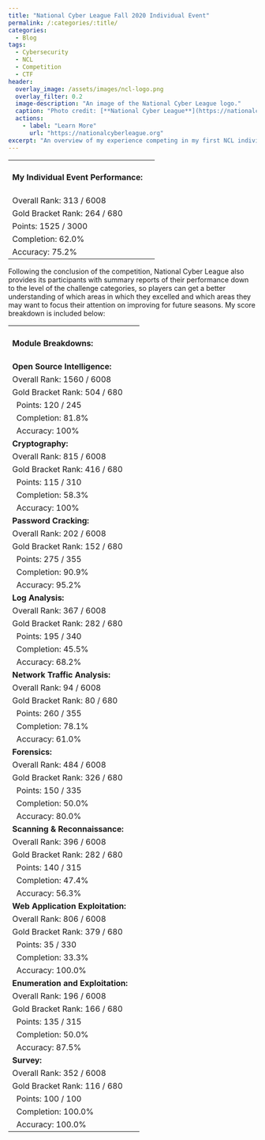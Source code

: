 ```yaml
---
title: "National Cyber League Fall 2020 Individual Event"
permalink: /:categories/:title/
categories:
  - Blog
tags:
  - Cybersecurity
  - NCL
  - Competition
  - CTF
header:
  overlay_image: /assets/images/ncl-logo.png
  overlay_filter: 0.2
  image-description: "An image of the National Cyber League logo."
  caption: "Photo credit: [**National Cyber League**](https://nationalcyberleague.org)"
  actions:
    - label: "Learn More"
      url: "https://nationalcyberleague.org"
excerpt: "An overview of my experience competing in my first NCL individual event!"
---
```


<table class="notice" style="border-collapse:collapse">
  <tbody>
    <tr>
      <td style="border:none">
        <h4> My Individual Event Performance: </h4>
      </td>
    </tr>
    <tr>
      <td style="border:none"> Overall Rank: 313 / 6008 </td>
      <td style="border:none">
        <span class="fa fa-star" style="color:orange"></span>
        <span class="fa fa-star" style="color:orange"></span>
        <span class="fa fa-star" style="color:orange"></span>
        <span class="fa fa-star" style="color:orange"></span>
        <span class="fa fa-star" style="color:orange"></span>
      </td>
    </tr>
    <tr>
      <td style="border:none"> Gold Bracket Rank: 264 / 680 </td>
      <td style="border:none">
        <span class="fa fa-star" style="color:orange"></span>
        <span class="fa fa-star" style="color:orange"></span>
        <span class="fa fa-star" style="color:orange"></span>
        <span class="fa fa-star"></span>
        <span class="fa fa-star"></span>
      </td>
    </tr>
    <tr>
      <td style="border:none"> Points: 1525 / 3000 </td>
      <td style="border:none">
        <span class="fa fa-star" style="color:orange"></span>
        <span class="fa fa-star" style="color:orange"></span>
        <span class="fa fa-star" style="color:orange"></span>
        <span class="fa fa-star"></span>
        <span class="fa fa-star"></span>
      </td>
    </tr>
    <tr>
      <td style="border:none"> Completion: 62.0% </td>
      <td style="border:none">
        <span class="fa fa-star" style="color:orange"></span>
        <span class="fa fa-star" style="color:orange"></span>
        <span class="fa fa-star" style="color:orange"></span>
        <span class="fa fa-star"></span>
        <span class="fa fa-star"></span>
      </td>
    </tr>
    <tr>
      <td style="border:none"> Accuracy: 75.2% </td>
      <td style="border:none">
        <span class="fa fa-star" style="color:orange"></span>
        <span class="fa fa-star" style="color:orange"></span>
        <span class="fa fa-star" style="color:orange"></span>
        <span class="fa fa-star" style="color:orange"></span>
        <span class="fa fa-star"></span>
      </td>
    </tr>
  </tbody>
</table>

Following the conclusion of the competition, National Cyber League also provides its participants with summary reports of their performance down to the level of the challenge categories, so players can get a better understanding of which areas in which they excelled and which areas they may want to focus their attention on improving for future seasons. My score breakdown is included below:

<table class="notice" style="border-collapse:collapse">
  <tbody>
    <tr>
      <td style="border:none">
        <h4> Module Breakdowns: </h4>
      </td>
    </tr>
    <!-- Open Source Intelligence section -->
    <tr>
      <td style="border:none">
        <strong> Open Source Intelligence: </strong>
      </td>
    </tr>
    <tr>
      <td style="border:none"> Overall Rank: 1560 / 6008 </td>
      <td style="border:none">
        <span class="fa fa-star" style="color:orange"></span>
        <span class="fa fa-star" style="color:orange"></span>
        <span class="fa fa-star" style="color:orange"></span>
        <span class="fa fa-star" style="color:orange"></span>
        <span class="fa fa-star"></span>
      </td>
    </tr>
    <tr>
      <td style="border:none"> Gold Bracket Rank: 504 / 680 </td>
      <td style="border:none">
        <span class="fa fa-star" style="color:orange"></span>
        <span class="fa fa-star"></span>
        <span class="fa fa-star"></span>
        <span class="fa fa-star"></span>
        <span class="fa fa-star"></span>
      </td>
    </tr>
    <tr>
      <td style="border:none"> &nbsp; Points: 120 / 245 </td>
      <td style="border:none">
        <span class="fa fa-star" style="color:orange"></span>
        <span class="fa fa-star" style="color:orange"></span>
        <span class="fa fa-star"></span>
        <span class="fa fa-star"></span>
        <span class="fa fa-star"></span>
      </td>
    </tr>
    <tr>
      <td style="border:none"> &nbsp; Completion: 81.8% </td>
      <td style="border:none">
        <span class="fa fa-star" style="color:orange"></span>
        <span class="fa fa-star" style="color:orange"></span>
        <span class="fa fa-star" style="color:orange"></span>
        <span class="fa fa-star" style="color:orange"></span>
        <span class="fa fa-star"></span>
      </td>
    </tr>
    <tr>
      <td style="border:none"> &nbsp; Accuracy: 100% </td>
      <td style="border:none">
        <span class="fa fa-star" style="color:orange"></span>
        <span class="fa fa-star" style="color:orange"></span>
        <span class="fa fa-star" style="color:orange"></span>
        <span class="fa fa-star" style="color:orange"></span>
        <span class="fa fa-star" style="color:orange"></span>
      </td>
    </tr>
    <!-- Cryptography section -->
    <tr>
      <td style="border:none">
        <strong> Cryptography: </strong>
      </td>
    </tr>
    <tr>
      <td style="border:none"> Overall Rank: 815 / 6008 </td>
      <td style="border:none">
        <span class="fa fa-star" style="color:orange"></span>
        <span class="fa fa-star" style="color:orange"></span>
        <span class="fa fa-star" style="color:orange"></span>
        <span class="fa fa-star" style="color:orange"></span>
        <span class="fa fa-star"></span>
      </td>
    </tr>
    <tr>
      <td style="border:none"> Gold Bracket Rank: 416 / 680 </td>
      <td style="border:none">
        <span class="fa fa-star" style="color:orange"></span>
        <span class="fa fa-star" style="color:orange"></span>
        <span class="fa fa-star"></span>
        <span class="fa fa-star"></span>
        <span class="fa fa-star"></span>
      </td>
    </tr>
    <tr>
      <td style="border:none"> &nbsp; Points: 115 / 310 </td>
      <td style="border:none">
        <span class="fa fa-star" style="color:orange"></span>
        <span class="fa fa-star" style="color:orange"></span>
        <span class="fa fa-star" ></span>
        <span class="fa fa-star"></span>
        <span class="fa fa-star"></span>
      </td>
    </tr>
    <tr>
      <td style="border:none"> &nbsp; Completion: 58.3% </td>
      <td style="border:none">
        <span class="fa fa-star" style="color:orange"></span>
        <span class="fa fa-star" style="color:orange"></span>
        <span class="fa fa-star" style="color:orange"></span>
        <span class="fa fa-star"></span>
        <span class="fa fa-star"></span>
      </td>
    </tr>
    <tr>
      <td style="border:none"> &nbsp; Accuracy: 100% </td>
      <td style="border:none">
        <span class="fa fa-star" style="color:orange"></span>
        <span class="fa fa-star" style="color:orange"></span>
        <span class="fa fa-star" style="color:orange"></span>
        <span class="fa fa-star" style="color:orange"></span>
        <span class="fa fa-star" style="color:orange"></span>
      </td>
    </tr>
    <!-- Password Cracking section -->
    <tr>
      <td style="border:none">
        <strong> Password Cracking: </strong>
      </td>
    </tr>
    <tr>
      <td style="border:none"> Overall Rank: 202 / 6008 </td>
      <td style="border:none">
        <span class="fa fa-star" style="color:orange"></span>
        <span class="fa fa-star" style="color:orange"></span>
        <span class="fa fa-star" style="color:orange"></span>
        <span class="fa fa-star" style="color:orange"></span>
        <span class="fa fa-star" style="color:orange"></span>
      </td>
    </tr>
    <tr>
      <td style="border:none"> Gold Bracket Rank: 152 / 680 </td>
      <td style="border:none">
        <span class="fa fa-star" style="color:orange"></span>
        <span class="fa fa-star" style="color:orange"></span>
        <span class="fa fa-star" style="color:orange"></span>
        <span class="fa fa-star" style="color:orange"></span>
        <span class="fa fa-star"></span>
      </td>
    </tr>
    <tr>
      <td style="border:none"> &nbsp; Points: 275 / 355 </td>
      <td style="border:none">
        <span class="fa fa-star" style="color:orange"></span>
        <span class="fa fa-star" style="color:orange"></span>
        <span class="fa fa-star" style="color:orange"></span>
        <span class="fa fa-star" style="color:orange"></span>
        <span class="fa fa-star"></span>
      </td>
    </tr>
    <tr>
      <td style="border:none"> &nbsp; Completion: 90.9% </td>
      <td style="border:none">
        <span class="fa fa-star" style="color:orange"></span>
        <span class="fa fa-star" style="color:orange"></span>
        <span class="fa fa-star" style="color:orange"></span>
        <span class="fa fa-star" style="color:orange"></span>
        <span class="fa fa-star" style="color:orange"></span>
      </td>
    </tr>
    <tr>
      <td style="border:none"> &nbsp; Accuracy: 95.2% </td>
      <td style="border:none">
        <span class="fa fa-star" style="color:orange"></span>
        <span class="fa fa-star" style="color:orange"></span>
        <span class="fa fa-star" style="color:orange"></span>
        <span class="fa fa-star" style="color:orange"></span>
        <span class="fa fa-star" style="color:orange"></span>
      </td>
    </tr>
    <!-- Log Analysis section -->
    <tr>
      <td style="border:none">
        <strong> Log Analysis: </strong>
      </td>
    </tr>
    <tr>
      <td style="border:none"> Overall Rank: 367 / 6008 </td>
      <td style="border:none">
        <span class="fa fa-star" style="color:orange"></span>
        <span class="fa fa-star" style="color:orange"></span>
        <span class="fa fa-star" style="color:orange"></span>
        <span class="fa fa-star" style="color:orange"></span>
        <span class="fa fa-star" style="color:orange"></span>
      </td>
    </tr>
    <tr>
      <td style="border:none"> Gold Bracket Rank: 282 / 680 </td>
      <td style="border:none">
        <span class="fa fa-star" style="color:orange"></span>
        <span class="fa fa-star" style="color:orange"></span>
        <span class="fa fa-star" style="color:orange"></span>
        <span class="fa fa-star"></span>
        <span class="fa fa-star"></span>
      </td>
    </tr>
    <tr>
      <td style="border:none"> &nbsp; Points: 195 / 340 </td>
      <td style="border:none">
        <span class="fa fa-star" style="color:orange"></span>
        <span class="fa fa-star" style="color:orange"></span>
        <span class="fa fa-star" style="color:orange"></span>
        <span class="fa fa-star"></span>
        <span class="fa fa-star"></span>
      </td>
    </tr>
    <tr>
      <td style="border:none"> &nbsp; Completion: 45.5% </td>
      <td style="border:none">
        <span class="fa fa-star" style="color:orange"></span>
        <span class="fa fa-star" style="color:orange"></span>
        <span class="fa fa-star"></span>
        <span class="fa fa-star"></span>
        <span class="fa fa-star"></span>
      </td>
    </tr>
    <tr>
      <td style="border:none"> &nbsp; Accuracy: 68.2% </td>
      <td style="border:none">
        <span class="fa fa-star" style="color:orange"></span>
        <span class="fa fa-star" style="color:orange"></span>
        <span class="fa fa-star" style="color:orange"></span>
        <span class="fa fa-star"></span>
        <span class="fa fa-star"></span>
      </td>
    </tr>
    <!-- Network Traffic Analysis section -->
    <tr>
      <td style="border:none">
        <strong> Network Traffic Analysis: </strong>
      </td>
    </tr>
    <tr>
      <td style="border:none"> Overall Rank: 94 / 6008 </td>
      <td style="border:none">
        <span class="fa fa-star" style="color:orange"></span>
        <span class="fa fa-star" style="color:orange"></span>
        <span class="fa fa-star" style="color:orange"></span>
        <span class="fa fa-star" style="color:orange"></span>
        <span class="fa fa-star" style="color:orange"></span>
      </td>
    </tr>
    <tr>
      <td style="border:none"> Gold Bracket Rank: 80 / 680 </td>
      <td style="border:none">
        <span class="fa fa-star" style="color:orange"></span>
        <span class="fa fa-star" style="color:orange"></span>
        <span class="fa fa-star" style="color:orange"></span>
        <span class="fa fa-star" style="color:orange"></span>
        <span class="fa fa-star"></span>
      </td>
    </tr>
    <tr>
      <td style="border:none"> &nbsp; Points: 260 / 355 </td>
      <td style="border:none">
        <span class="fa fa-star" style="color:orange"></span>
        <span class="fa fa-star" style="color:orange"></span>
        <span class="fa fa-star" style="color:orange"></span>
        <span class="fa fa-star" style="color:orange"></span>
        <span class="fa fa-star"></span>
      </td>
    </tr>
    <tr>
      <td style="border:none"> &nbsp; Completion: 78.1% </td>
      <td style="border:none">
        <span class="fa fa-star" style="color:orange"></span>
        <span class="fa fa-star" style="color:orange"></span>
        <span class="fa fa-star" style="color:orange"></span>
        <span class="fa fa-star" style="color:orange"></span>
        <span class="fa fa-star"></span>
      </td>
    </tr>
    <tr>
      <td style="border:none"> &nbsp; Accuracy: 61.0% </td>
      <td style="border:none">
        <span class="fa fa-star" style="color:orange"></span>
        <span class="fa fa-star" style="color:orange"></span>
        <span class="fa fa-star" style="color:orange"></span>
        <span class="fa fa-star"></span>
        <span class="fa fa-star"></span>
      </td>
    </tr>
    <!-- Forensics section -->
    <tr>
      <td style="border:none">
        <strong> Forensics: </strong>
      </td>
    </tr>
    <tr>
      <td style="border:none"> Overall Rank: 484 / 6008 </td>
      <td style="border:none">
        <span class="fa fa-star" style="color:orange"></span>
        <span class="fa fa-star" style="color:orange"></span>
        <span class="fa fa-star" style="color:orange"></span>
        <span class="fa fa-star" style="color:orange"></span>
        <span class="fa fa-star" style="color:orange"></span>
      </td>
    </tr>
    <tr>
      <td style="border:none"> Gold Bracket Rank: 326 / 680 </td>
      <td style="border:none">
        <span class="fa fa-star" style="color:orange"></span>
        <span class="fa fa-star" style="color:orange"></span>
        <span class="fa fa-star" style="color:orange"></span>
        <span class="fa fa-star"></span>
        <span class="fa fa-star"></span>
      </td>
    </tr>
    <tr>
      <td style="border:none"> &nbsp; Points: 150 / 335 </td>
      <td style="border:none">
        <span class="fa fa-star" style="color:orange"></span>
        <span class="fa fa-star" style="color:orange"></span>
        <span class="fa fa-star"></span>
        <span class="fa fa-star"></span>
        <span class="fa fa-star"></span>
      </td>
    </tr>
    <tr>
      <td style="border:none"> &nbsp; Completion: 50.0% </td>
      <td style="border:none">
        <span class="fa fa-star" style="color:orange"></span>
        <span class="fa fa-star" style="color:orange"></span>
        <span class="fa fa-star" style="color:orange"></span>
        <span class="fa fa-star"></span>
        <span class="fa fa-star"></span>
      </td>
    </tr>
    <tr>
      <td style="border:none"> &nbsp; Accuracy: 80.0% </td>
      <td style="border:none">
        <span class="fa fa-star" style="color:orange"></span>
        <span class="fa fa-star" style="color:orange"></span>
        <span class="fa fa-star" style="color:orange"></span>
        <span class="fa fa-star" style="color:orange"></span>
        <span class="fa fa-star"></span>
      </td>
    </tr>
    <!-- Scanning & Reconnaissance section -->
    <tr>
      <td style="border:none">
        <strong> Scanning & Reconnaissance: </strong>
      </td>
    </tr>
    <tr>
      <td style="border:none"> Overall Rank: 396 / 6008 </td>
      <td style="border:none">
        <span class="fa fa-star" style="color:orange"></span>
        <span class="fa fa-star" style="color:orange"></span>
        <span class="fa fa-star" style="color:orange"></span>
        <span class="fa fa-star" style="color:orange"></span>
        <span class="fa fa-star" style="color:orange"></span>
      </td>
    </tr>
    <tr>
      <td style="border:none"> Gold Bracket Rank: 282 / 680 </td>
      <td style="border:none">
        <span class="fa fa-star" style="color:orange"></span>
        <span class="fa fa-star" style="color:orange"></span>
        <span class="fa fa-star" style="color:orange"></span>
        <span class="fa fa-star"></span>
        <span class="fa fa-star"></span>
      </td>
    </tr>
    <tr>
      <td style="border:none"> &nbsp; Points: 140 / 315 </td>
      <td style="border:none">
        <span class="fa fa-star" style="color:orange"></span>
        <span class="fa fa-star" style="color:orange"></span>
        <span class="fa fa-star"></span>
        <span class="fa fa-star"></span>
        <span class="fa fa-star"></span>
      </td>
    </tr>
    <tr>
      <td style="border:none"> &nbsp; Completion: 47.4% </td>
      <td style="border:none">
        <span class="fa fa-star" style="color:orange"></span>
        <span class="fa fa-star" style="color:orange"></span>
        <span class="fa fa-star"></span>
        <span class="fa fa-star"></span>
        <span class="fa fa-star"></span>
      </td>
    </tr>
    <tr>
      <td style="border:none"> &nbsp; Accuracy: 56.3% </td>
      <td style="border:none">
        <span class="fa fa-star" style="color:orange"></span>
        <span class="fa fa-star" style="color:orange"></span>
        <span class="fa fa-star" style="color:orange"></span>
        <span class="fa fa-star"></span>
        <span class="fa fa-star"></span>
      </td>
    </tr>
    <!-- Web Application Exploitation section -->
    <tr>
      <td style="border:none">
        <strong> Web Application Exploitation: </strong>
      </td>
    </tr>
    <tr>
      <td style="border:none"> Overall Rank: 806 / 6008 </td>
      <td style="border:none">
        <span class="fa fa-star" style="color:orange"></span>
        <span class="fa fa-star" style="color:orange"></span>
        <span class="fa fa-star" style="color:orange"></span>
        <span class="fa fa-star" style="color:orange"></span>
        <span class="fa fa-star"></span>
      </td>
    </tr>
    <tr>
      <td style="border:none"> Gold Bracket Rank: 379 / 680 </td>
      <td style="border:none">
        <span class="fa fa-star" style="color:orange"></span>
        <span class="fa fa-star" style="color:orange"></span>
        <span class="fa fa-star"></span>
        <span class="fa fa-star"></span>
        <span class="fa fa-star"></span>
      </td>
    </tr>
    <tr>
      <td style="border:none"> &nbsp; Points: 35 / 330 </td>
      <td style="border:none">
        <span class="fa fa-star" style="color:orange"></span>
        <span class="fa fa-star"></span>
        <span class="fa fa-star"></span>
        <span class="fa fa-star"></span>
        <span class="fa fa-star"></span>
      </td>
    </tr>
    <tr>
      <td style="border:none"> &nbsp; Completion: 33.3% </td>
      <td style="border:none">
        <span class="fa fa-star" style="color:orange"></span>
        <span class="fa fa-star" style="color:orange"></span>
        <span class="fa fa-star"></span>
        <span class="fa fa-star"></span>
        <span class="fa fa-star"></span>
      </td>
    </tr>
    <tr>
      <td style="border:none"> &nbsp; Accuracy: 100.0% </td>
      <td style="border:none">
        <span class="fa fa-star" style="color:orange"></span>
        <span class="fa fa-star" style="color:orange"></span>
        <span class="fa fa-star" style="color:orange"></span>
        <span class="fa fa-star" style="color:orange"></span>
        <span class="fa fa-star" style="color:orange"></span>
      </td>
    </tr>
    <!-- Enumeration and Exploitation section -->
    <tr>
      <td style="border:none">
        <strong> Enumeration and Exploitation: </strong>
      </td>
    </tr>
    <tr>
      <td style="border:none"> Overall Rank: 196 / 6008 </td>
      <td style="border:none">
        <span class="fa fa-star" style="color:orange"></span>
        <span class="fa fa-star" style="color:orange"></span>
        <span class="fa fa-star" style="color:orange"></span>
        <span class="fa fa-star" style="color:orange"></span>
        <span class="fa fa-star" style="color:orange"></span>
      </td>
    </tr>
    <tr>
      <td style="border:none"> Gold Bracket Rank: 166 / 680 </td>
      <td style="border:none">
        <span class="fa fa-star" style="color:orange"></span>
        <span class="fa fa-star" style="color:orange"></span>
        <span class="fa fa-star" style="color:orange"></span>
        <span class="fa fa-star" style="color:orange"></span>
        <span class="fa fa-star"></span>
      </td>
    </tr>
    <tr>
      <td style="border:none"> &nbsp; Points: 135 / 315 </td>
      <td style="border:none">
        <span class="fa fa-star" style="color:orange"></span>
        <span class="fa fa-star" style="color:orange"></span>
        <span class="fa fa-star"></span>
        <span class="fa fa-star"></span>
        <span class="fa fa-star"></span>
      </td>
    </tr>
    <tr>
      <td style="border:none"> &nbsp; Completion: 50.0% </td>
      <td style="border:none">
        <span class="fa fa-star" style="color:orange"></span>
        <span class="fa fa-star" style="color:orange"></span>
        <span class="fa fa-star" style="color:orange"></span>
        <span class="fa fa-star"></span>
        <span class="fa fa-star"></span>
      </td>
    </tr>
    <tr>
      <td style="border:none"> &nbsp; Accuracy: 87.5% </td>
      <td style="border:none">
        <span class="fa fa-star" style="color:orange"></span>
        <span class="fa fa-star" style="color:orange"></span>
        <span class="fa fa-star" style="color:orange"></span>
        <span class="fa fa-star" style="color:orange"></span>
        <span class="fa fa-star"></span>
      </td>
    </tr>
    <!-- Survey section -->
    <tr>
      <td style="border:none">
        <strong> Survey: </strong>
      </td>
    </tr>
    <tr>
      <td style="border:none"> Overall Rank: 352 / 6008 </td>
      <td style="border:none">
        <span class="fa fa-star" style="color:orange"></span>
        <span class="fa fa-star" style="color:orange"></span>
        <span class="fa fa-star" style="color:orange"></span>
        <span class="fa fa-star" style="color:orange"></span>
        <span class="fa fa-star" style="color:orange"></span>
      </td>
    </tr>
    <tr>
      <td style="border:none"> Gold Bracket Rank: 116 / 680 </td>
      <td style="border:none">
        <span class="fa fa-star" style="color:orange"></span>
        <span class="fa fa-star" style="color:orange"></span>
        <span class="fa fa-star" style="color:orange"></span>
        <span class="fa fa-star" style="color:orange"></span>
        <span class="fa fa-star"></span>
      </td>
    </tr>
    <tr>
      <td style="border:none"> &nbsp; Points: 100 / 100 </td>
      <td style="border:none">
        <span class="fa fa-star" style="color:orange"></span>
        <span class="fa fa-star" style="color:orange"></span>
        <span class="fa fa-star" style="color:orange"></span>
        <span class="fa fa-star" style="color:orange"></span>
        <span class="fa fa-star" style="color:orange"></span>
      </td>
    </tr>
    <tr>
      <td style="border:none"> &nbsp; Completion: 100.0% </td>
      <td style="border:none">
        <span class="fa fa-star" style="color:orange"></span>
        <span class="fa fa-star" style="color:orange"></span>
        <span class="fa fa-star" style="color:orange"></span>
        <span class="fa fa-star" style="color:orange"></span>
        <span class="fa fa-star" style="color:orange"></span>
      </td>
    </tr>
    <tr>
      <td style="border:none"> &nbsp; Accuracy: 100.0% </td>
      <td style="border:none">
        <span class="fa fa-star" style="color:orange"></span>
        <span class="fa fa-star" style="color:orange"></span>
        <span class="fa fa-star" style="color:orange"></span>
        <span class="fa fa-star" style="color:orange"></span>
        <span class="fa fa-star" style="color:orange"></span>
      </td>
    </tr>
  </tbody>
</table>
